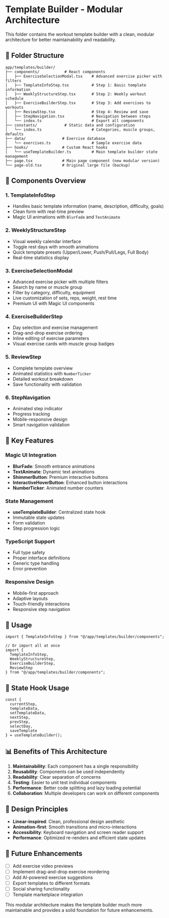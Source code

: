 # Template Builder - Modular Architecture

This folder contains the workout template builder with a clean, modular architecture for better maintainability and readability.

## 📁 Folder Structure

```
app/templates/builder/
├── components/           # React components
│   ├── ExerciseSelectionModal.tsx    # Advanced exercise picker with filters
│   ├── TemplateInfoStep.tsx          # Step 1: Basic template information
│   ├── WeeklyStructureStep.tsx       # Step 2: Weekly workout schedule
│   ├── ExerciseBuilderStep.tsx       # Step 3: Add exercises to workouts
│   ├── ReviewStep.tsx                # Step 4: Review and save
│   ├── StepNavigation.tsx            # Navigation between steps
│   └── index.ts                      # Export all components
├── constants/            # Static data and configuration
│   └── index.ts                      # Categories, muscle groups, defaults
├── data/                # Exercise database
│   └── exercises.ts                  # Sample exercise data
├── hooks/               # Custom React hooks
│   └── useTemplateBuilder.ts         # Main template builder state management
├── page.tsx             # Main page component (new modular version)
└── page-old.tsx         # Original large file (backup)
```

## 🧩 Components Overview

### 1. **TemplateInfoStep** 
- Handles basic template information (name, description, difficulty, goals)
- Clean form with real-time preview
- Magic UI animations with `BlurFade` and `TextAnimate`

### 2. **WeeklyStructureStep**
- Visual weekly calendar interface
- Toggle rest days with smooth animations
- Quick template presets (Upper/Lower, Push/Pull/Legs, Full Body)
- Real-time statistics display

### 3. **ExerciseSelectionModal**
- Advanced exercise picker with multiple filters
- Search by name or muscle group
- Filter by category, difficulty, equipment
- Live customization of sets, reps, weight, rest time
- Premium UI with Magic UI components

### 4. **ExerciseBuilderStep**
- Day selection and exercise management
- Drag-and-drop exercise ordering
- Inline editing of exercise parameters
- Visual exercise cards with muscle group badges

### 5. **ReviewStep**
- Complete template overview
- Animated statistics with `NumberTicker`
- Detailed workout breakdown
- Save functionality with validation

### 6. **StepNavigation**
- Animated step indicator
- Progress tracking
- Mobile-responsive design
- Smart navigation validation

## 🎯 Key Features

### Magic UI Integration
- **BlurFade**: Smooth entrance animations
- **TextAnimate**: Dynamic text animations
- **ShimmerButton**: Premium interactive buttons
- **InteractiveHoverButton**: Enhanced button interactions
- **NumberTicker**: Animated number counters

### State Management
- **useTemplateBuilder**: Centralized state hook
- Immutable state updates
- Form validation
- Step progression logic

### TypeScript Support
- Full type safety
- Proper interface definitions
- Generic type handling
- Error prevention

### Responsive Design
- Mobile-first approach
- Adaptive layouts
- Touch-friendly interactions
- Responsive step navigation

## 🚀 Usage

```tsx
import { TemplateInfoStep } from "@/app/templates/builder/components";

// Or import all at once
import {
  TemplateInfoStep,
  WeeklyStructureStep,
  ExerciseBuilderStep,
  ReviewStep
} from "@/app/templates/builder/components";
```

## 🔧 State Hook Usage

```tsx
const {
  currentStep,
  templateData,
  setTemplateData,
  nextStep,
  prevStep,
  selectDay,
  saveTemplate
} = useTemplateBuilder();
```

## 📊 Benefits of This Architecture

1. **Maintainability**: Each component has a single responsibility
2. **Reusability**: Components can be used independently
3. **Readability**: Clear separation of concerns
4. **Testing**: Easier to unit test individual components
5. **Performance**: Better code splitting and lazy loading potential
6. **Collaboration**: Multiple developers can work on different components

## 🎨 Design Principles

- **Linear-inspired**: Clean, professional design aesthetic
- **Animation-first**: Smooth transitions and micro-interactions
- **Accessibility**: Keyboard navigation and screen reader support
- **Performance**: Optimized re-renders and efficient state updates

## 🔮 Future Enhancements

- [ ] Add exercise video previews
- [ ] Implement drag-and-drop exercise reordering
- [ ] Add AI-powered exercise suggestions
- [ ] Export templates to different formats
- [ ] Social sharing functionality
- [ ] Template marketplace integration

This modular architecture makes the template builder much more maintainable and provides a solid foundation for future enhancements.
